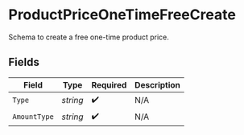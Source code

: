 # ProductPriceOneTimeFreeCreate

Schema to create a free one-time product price.


## Fields

| Field              | Type               | Required           | Description        |
| ------------------ | ------------------ | ------------------ | ------------------ |
| `Type`             | *string*           | :heavy_check_mark: | N/A                |
| `AmountType`       | *string*           | :heavy_check_mark: | N/A                |